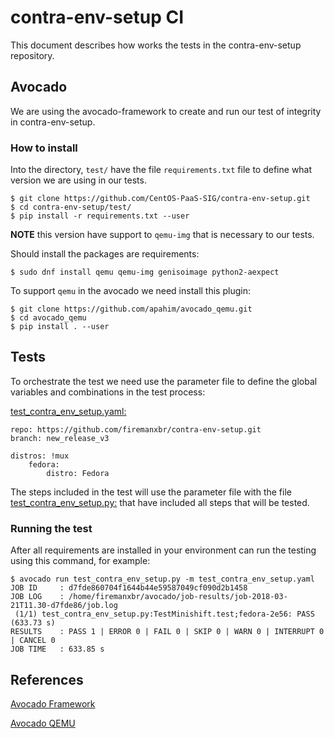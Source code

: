 # contra-env-setup CI
This document describes how works the tests in the contra-env-setup repository.

## Avocado
We are using the avocado-framework to create and run our test of integrity in contra-env-setup. 

### How to install
Into the directory, `test/` have the file `requirements.txt` file to define what version we are using in our tests.

```
$ git clone https://github.com/CentOS-PaaS-SIG/contra-env-setup.git
$ cd contra-env-setup/test/
$ pip install -r requirements.txt --user
```

**NOTE** this version have support to `qemu-img` that is necessary to our tests.

Should install the packages are requirements:
```
$ sudo dnf install qemu qemu-img genisoimage python2-aexpect
```

To support `qemu` in the avocado we need install this plugin:
```
$ git clone https://github.com/apahim/avocado_qemu.git
$ cd avocado_qemu
$ pip install . --user
```

## Tests
To orchestrate the test we need use the parameter file to define the global variables and combinations in the test process:

[test_contra_env_setup.yaml:](test_contra_env_setup.yaml)
```
repo: https://github.com/firemanxbr/contra-env-setup.git
branch: new_release_v3

distros: !mux
    fedora:
        distro: Fedora 
```

The steps included in the test will use the parameter file with the file [test_contra_env_setup.py:](test_contra_env_setup.py) that have included all steps that will be tested.

### Running the test
After all requirements are installed in your environment can run the testing using this command, for example:
```
$ avocado run test_contra_env_setup.py -m test_contra_env_setup.yaml
JOB ID     : d7fde860704f1644b44e59587049cf090d2b1458
JOB LOG    : /home/firemanxbr/avocado/job-results/job-2018-03-21T11.30-d7fde86/job.log
 (1/1) test_contra_env_setup.py:TestMinishift.test;fedora-2e56: PASS (633.73 s)
RESULTS    : PASS 1 | ERROR 0 | FAIL 0 | SKIP 0 | WARN 0 | INTERRUPT 0 | CANCEL 0
JOB TIME   : 633.85 s
```

## References
[Avocado Framework](http://avocado-framework.github.io)

[Avocado QEMU](https://github.com/apahim/avocado_qemu/)

